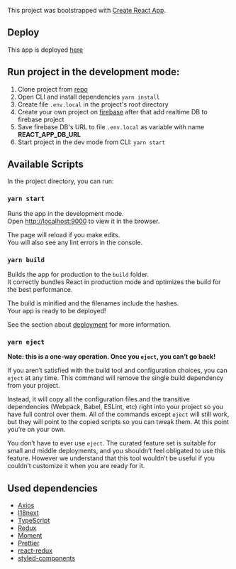 This project was bootstrapped with [Create React App](https://github.com/facebook/create-react-app).
## Deploy
This app is deployed [here](http://toria-notes-app.surge.sh/)
## Run project in the development mode:

1.  Clone project from [repo](https://github.com/ToriaHUB/notes)
2.  Open CLI and install dependencies `yarn install`
3.  Create file `.env.local` in the project's root directory
4.  Create your own project on [firebase](https://firebase.google.com/) after that add realtime DB to firebase project
5.  Save firebase DB's URL to file `.env.local` as variable with name **REACT_APP_DB_URL**
6.  Start project in the dev mode from CLI: `yarn start` 

## Available Scripts

In the project directory, you can run:

### `yarn start`

Runs the app in the development mode.<br />
Open [http://localhost:9000](http://localhost:9000) to view it in the browser.

The page will reload if you make edits.<br />
You will also see any lint errors in the console.

### `yarn build`

Builds the app for production to the `build` folder.<br />
It correctly bundles React in production mode and optimizes the build for the best performance.

The build is minified and the filenames include the hashes.<br />
Your app is ready to be deployed!

See the section about [deployment](https://facebook.github.io/create-react-app/docs/deployment) for more information.

### `yarn eject`

**Note: this is a one-way operation. Once you `eject`, you can’t go back!**

If you aren’t satisfied with the build tool and configuration choices, you can `eject` at any time. This command will remove the single build dependency from your project.

Instead, it will copy all the configuration files and the transitive dependencies (Webpack, Babel, ESLint, etc) right into your project so you have full control over them. All of the commands except `eject` will still work, but they will point to the copied scripts so you can tweak them. At this point you’re on your own.

You don’t have to ever use `eject`. The curated feature set is suitable for small and middle deployments, and you shouldn’t feel obligated to use this feature. However we understand that this tool wouldn’t be useful if you couldn’t customize it when you are ready for it.

## Used dependencies

*   [Axios](https://github.com/axios/axios)
*   [I18next](https://www.i18next.com/)
*   [TypeScript](https://www.typescriptlang.org/)
*   [Redux](https://redux.js.org/)
*   [Moment](https://momentjs.com/)
*   [Prettier](https://prettier.io/docs/en/index.html)
*   [react-redux](https://github.com/reduxjs/react-redux)
*   [styled-components](https://styled-components.com/)



